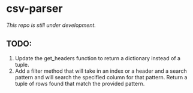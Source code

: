 # csv-parser

*This repo is still under development.*

## TODO:
1. Update the get_headers function to return a dictionary instead of a tuple.
2. Add a filter method that will take in an index or a header and a search pattern and will search the 
specified column for that pattern. Return a tuple of rows found that match the provided pattern. 
